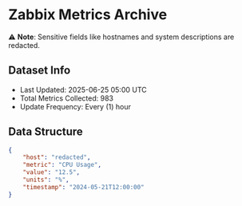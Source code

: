 # Zabbix Metrics Archive

⚠️ **Note**: Sensitive fields like hostnames and system descriptions are redacted.

## Dataset Info
- Last Updated: 2025-06-25 05:00 UTC
- Total Metrics Collected: 983
- Update Frequency: Every (1) hour

## Data Structure
```json
{
    "host": "redacted",
    "metric": "CPU Usage",
    "value": "12.5",
    "units": "%",
    "timestamp": "2024-05-21T12:00:00"
}
```
